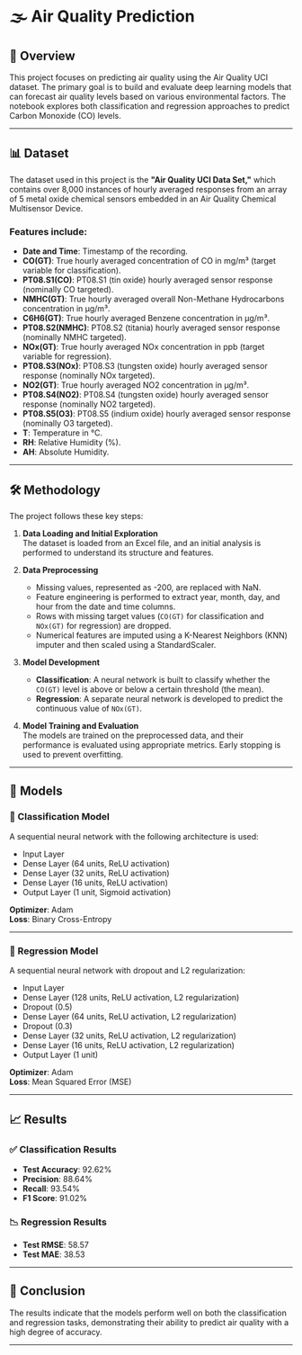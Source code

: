 # 🌫️ Air Quality Prediction

## 📌 Overview
This project focuses on predicting air quality using the Air Quality UCI dataset. The primary goal is to build and evaluate deep learning models that can forecast air quality levels based on various environmental factors. The notebook explores both classification and regression approaches to predict Carbon Monoxide (CO) levels.

---

## 📊 Dataset
The dataset used in this project is the **"Air Quality UCI Data Set,"** which contains over 8,000 instances of hourly averaged responses from an array of 5 metal oxide chemical sensors embedded in an Air Quality Chemical Multisensor Device.

### Features include:
- **Date and Time**: Timestamp of the recording.
- **CO(GT)**: True hourly averaged concentration of CO in mg/m³ (target variable for classification).
- **PT08.S1(CO)**: PT08.S1 (tin oxide) hourly averaged sensor response (nominally CO targeted).
- **NMHC(GT)**: True hourly averaged overall Non-Methane Hydrocarbons concentration in µg/m³.
- **C6H6(GT)**: True hourly averaged Benzene concentration in µg/m³.
- **PT08.S2(NMHC)**: PT08.S2 (titania) hourly averaged sensor response (nominally NMHC targeted).
- **NOx(GT)**: True hourly averaged NOx concentration in ppb (target variable for regression).
- **PT08.S3(NOx)**: PT08.S3 (tungsten oxide) hourly averaged sensor response (nominally NOx targeted).
- **NO2(GT)**: True hourly averaged NO2 concentration in µg/m³.
- **PT08.S4(NO2)**: PT08.S4 (tungsten oxide) hourly averaged sensor response (nominally NO2 targeted).
- **PT08.S5(O3)**: PT08.S5 (indium oxide) hourly averaged sensor response (nominally O3 targeted).
- **T**: Temperature in °C.
- **RH**: Relative Humidity (%).
- **AH**: Absolute Humidity.

---

## 🛠 Methodology
The project follows these key steps:

1. **Data Loading and Initial Exploration**  
   The dataset is loaded from an Excel file, and an initial analysis is performed to understand its structure and features.

2. **Data Preprocessing**
   - Missing values, represented as -200, are replaced with NaN.
   - Feature engineering is performed to extract year, month, day, and hour from the date and time columns.
   - Rows with missing target values (`CO(GT)` for classification and `NOx(GT)` for regression) are dropped.
   - Numerical features are imputed using a K-Nearest Neighbors (KNN) imputer and then scaled using a StandardScaler.

3. **Model Development**
   - **Classification**: A neural network is built to classify whether the `CO(GT)` level is above or below a certain threshold (the mean).
   - **Regression**: A separate neural network is developed to predict the continuous value of `NOx(GT)`.

4. **Model Training and Evaluation**  
   The models are trained on the preprocessed data, and their performance is evaluated using appropriate metrics. Early stopping is used to prevent overfitting.

---

## 🤖 Models

### 🔷 Classification Model
A sequential neural network with the following architecture is used:

- Input Layer  
- Dense Layer (64 units, ReLU activation)  
- Dense Layer (32 units, ReLU activation)  
- Dense Layer (16 units, ReLU activation)  
- Output Layer (1 unit, Sigmoid activation)  

**Optimizer**: Adam  
**Loss**: Binary Cross-Entropy  

---

### 🔶 Regression Model
A sequential neural network with dropout and L2 regularization:

- Input Layer  
- Dense Layer (128 units, ReLU activation, L2 regularization)  
- Dropout (0.5)  
- Dense Layer (64 units, ReLU activation, L2 regularization)  
- Dropout (0.3)  
- Dense Layer (32 units, ReLU activation, L2 regularization)  
- Dense Layer (16 units, ReLU activation, L2 regularization)  
- Output Layer (1 unit)  

**Optimizer**: Adam  
**Loss**: Mean Squared Error (MSE)  

---

## 📈 Results

### ✅ Classification Results
- **Test Accuracy**: 92.62%  
- **Precision**: 88.64%  
- **Recall**: 93.54%  
- **F1 Score**: 91.02%  

### 📉 Regression Results
- **Test RMSE**: 58.57  
- **Test MAE**: 38.53  

---

## 📌 Conclusion
The results indicate that the models perform well on both the classification and regression tasks, demonstrating their ability to predict air quality with a high degree of accuracy.

---
